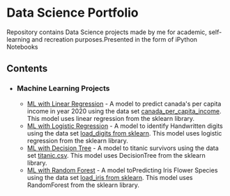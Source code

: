 # Data Science Portfolio
Repository contains Data Science projects made by me for academic, self-learning and recreation purposes.Presented in the form of iPython Notebooks

## Contents
* ### Machine Learning Projects
  * [ML with Linear Regression](https://github.com/Abhay-Joseph7/Data-Science-Portfolio/tree/master/ML%20with%20Linear%20Regression) - A model to predict canada's per capita income in year 2020 using the data set [canada_per_capita_income](https://github.com/Abhay-Joseph7/Data-Science-Portfolio/blob/master/ML%20with%20Linear%20Regression/canada_per_capita_income.csv). This model uses linear regression from the sklearn library.
  * [ML with Logistic Regression](https://github.com/Abhay-Joseph7/Data-Science-Portfolio/tree/master/ML%20with%20Logistic%20Regression) - A model to identify Handwritten digits using the data set [load_digits from sklearn](https://scikit-learn.org/stable/modules/generated/sklearn.datasets.load_digits.html). This model uses logistic regression from the sklearn library.
  * [ML with Decision Tree](https://github.com/Abhay-Joseph7/Data-Science-Portfolio/tree/master/ML%20with%20Decision%20Tree) - A model to titanic survivors using the data set [titanic.csv](https://github.com/Abhay-Joseph7/Data-Science-Portfolio/blob/master/ML%20with%20Decision%20Tree/titanic.csv). This model uses DecisionTree from the sklearn library.
   * [ML with Random Forest](https://github.com/Abhay-Joseph7/Data-Science-Portfolio/tree/master/ML%20with%20Random%20Forest) - A model toPredicting Iris Flower Species using the data set [load_iris from sklearn](https://scikit-learn.org/stable/modules/generated/sklearn.datasets.load_iris.html). This model uses RandomForest from the sklearn library.
